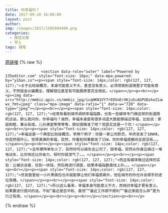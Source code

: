```yaml
---
title: 你幸福吗？
date: 2017-09-20 16:00:00
layout: post
author: 
img: /images/2017/1505894400.png
categories:
  - 微信文章
  - 导入
tags: 随笔
---
```


[原链接](http://mp.weixin.qq.com/s?__biz=MzU4NjA0ODc0MQ==&amp;mid=2247483726&amp;idx=1&amp;sn=e92cb4a404c2f1e73be67519da015269&amp;chksm=fd8074c4caf7fdd2a816c57a6e63e1ad09e87186e1d8c0db749f2a1908c94a97f31fd228ce92&amp;scene=27#wechat_redirect)
{% raw %}

                    

                    
                    
                    
                    <section data-role="outer" label="Powered by 135editor.com" style="font-size: 16px;" data-mpa-powered-by="yiban.io"><p><span style="font-size: 14px;color: rgb(127, 127, 127);">关于比较级概念，本身可能意义不大，甚至没有意义，必须得放到语境里才可能有意义，不然就会以偏概全，理解错位甚至有可能跟原意完全相反。</span></p><p><br></p><p><img data-src="http://mmbiz.qpic.cn/mmbiz_jpg/icqHKN1VY7rEOSnErXKju5cAGPUDzkeZiawoO0lRsDZMn8xw5cRI5ZAEufvtYwf2k9GgrDIHrCUfplXSshf0kzFQ/0?wx_fmt=jpeg" class="mpa-image" data-ratio="1" data-w="720" data-type="jpeg"></p><p><br></p><p><span style="font-size: 14px;color: rgb(127, 127, 127);">经常有看到城市调研幸福指数，也有一些媒体专门做这样的街道随机访谈。那么我问你，你幸福吗？诚然，幸福本身是有很多词语大致能够描述幸福，比如说：家庭和睦，事业有成，儿孙满堂等等等等，貌似很精准了吧？但其实这是一个坑！</span></p><p><br></p><p><span style="font-size: 14px;color: rgb(127, 127, 127);">幸福这是一个典型比较级概念。举两个例子：你是一家公司职员，年终奖发了10W块，你突然很开心，觉得满满的幸福，突然，你看到同事都发了15W，你的幸福感瞬间全部没有。。。</span></p><p><br></p><p><span style="font-size: 14px;color: rgb(127, 127, 127);">去年摩拜单车火了，突然你可以骑车去公司了，很幸福。突然从你身边骑过一堆电动车，比你快还比你省力，顿时你就泄气了。。。</span></p><p><br></p><p><span style="font-size: 14px;color: rgb(127, 127, 127);">而且有媒体做过这样的实验：让被访谈者，捡到一块钱，然后再进行调查，结果幸福指数直线上升。。。</span></p><p><br></p><p><span style="font-size: 14px;color: rgb(127, 127, 127);">贫民窟里给一小片黑面包也许就能够让他们幸福感飙升，但在城市的你也许会顺手扔进垃圾桶。</span></p><p><br></p><p><span style="font-size: 14px;color: rgb(127, 127, 127);">所以这么看来，幸福本身可能意义不大，而相对幸福才更有意义。如果要进行提问的话，不如“最近是否平和、喜悦”“最近工作顺不顺利”“最近家庭怎么样”更为行之有效。</span></p><p><br></p><p><br></p></section><p><br></p>
                
{% endraw %}
